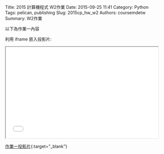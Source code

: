 Title: 2015 計算機程式 W2作業
Date: 2015-09-25 11:41
Category: Python
Tags: pelican, publishing
Slug: 2015cp_hw_w2
Authors: coursemdetw
Summary: W2作業

以下為作業一內容

利用 iframe 嵌入投影片:

<iframe src="40423144_cp_w2_p.html" width="500" height="300"></iframe>

[作業一投影片](40423144_cp_w2_p.html){:target="_blank"}
